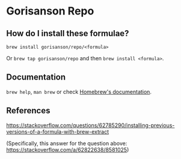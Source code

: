 # Gorisanson Repo

## How do I install these formulae?

`brew install gorisanson/repo/<formula>`

Or `brew tap gorisanson/repo` and then `brew install <formula>`.

## Documentation

`brew help`, `man brew` or check [Homebrew's documentation](https://docs.brew.sh).

## References

https://stackoverflow.com/questions/62785290/installing-previous-versions-of-a-formula-with-brew-extract

(Specifically, this answer for the question above: https://stackoverflow.com/a/62822638/8581025)
